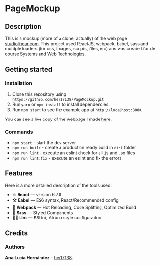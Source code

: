 # PageMockup

## Description 

This is a mockup (more of a clone, actually) of the web page [studiolinear.com](https://studiolinear.com/). This project used ReactJS, webpack, babel, sass and multiple loaders (for css, images, scripts, files, etc) ans was created for de course Systems and Web Technologies. 

## Getting started 

### Installation 

1. Clone this repository using `https://github.com/her17138/PageMockup.git`
2. Run `yarn` or `npm install` to install dependencies.<br />
3. Run `npm start` to see the example app at `http://localhost:8080`.

You can see a live copy of the webpage I made [here](msdeus.site).

### Commands

- `npm start` - start the dev server
- `npm run build` - create a production ready build in `dist` folder
- `npm run lint` - execute an eslint check for all .js and .jsx files
- `npm run lint:fix` - execute an eslint and fix the errors

## Features

Here is a more detailed description of the tools used:

- ⚛ **React** — version 6.7.0
- 🛠 **Babel** — ES6 syntax, React/Recommended config
- 🚀 **Webpack**  — Hot Reloading, Code Splitting, Optimized Build
- 💅 **Sass** — Styled Components
- 🧹🧼  **Lint** — ESLint, Airbnb style configuration

## Credits

### Authors

**Ana Lucía Hernández** - [her17138](github.com/her17138).

